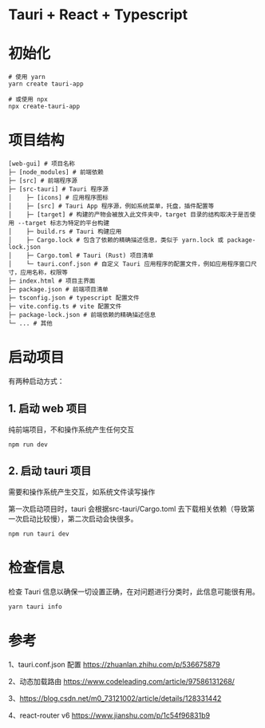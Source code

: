 # Tauri + React + Typescript

# 初始化
```shell
# 使用 yarn
yarn create tauri-app

# 或使用 npx
npx create-tauri-app
```

# 项目结构

```text
[web-gui] # 项目名称
├─ [node_modules] # 前端依赖
├─ [src] # 前端程序源
├─ [src-tauri] # Tauri 程序源
│    ├─ [icons] # 应用程序图标
│    ├─ [src] # Tauri App 程序源，例如系统菜单，托盘，插件配置等
│    ├─ [target] # 构建的产物会被放入此文件夹中，target 目录的结构取决于是否使用 --target 标志为特定的平台构建
│    ├─ build.rs # Tauri 构建应用
│    ├─ Cargo.lock # 包含了依赖的精确描述信息，类似于 yarn.lock 或 package-lock.json
│    ├─ Cargo.toml # Tauri (Rust) 项目清单
│    └─ tauri.conf.json # 自定义 Tauri 应用程序的配置文件，例如应用程序窗口尺寸，应用名称，权限等
├─ index.html # 项目主界面
├─ package.json # 前端项目清单
├─ tsconfig.json # typescript 配置文件
├─ vite.config.ts # vite 配置文件
├─ package-lock.json # 前端依赖的精确描述信息
└─ ... # 其他
```

# 启动项目

有两种启动方式：

## 1. 启动 web 项目

纯前端项目，不和操作系统产生任何交互
```shell
npm run dev
```

## 2. 启动 tauri 项目

需要和操作系统产生交互，如系统文件读写操作

第一次启动项目时，tauri 会根据src-tauri/Cargo.toml 去下载相关依赖（导致第一次启动比较慢），第二次启动会快很多。

```shell
npm run tauri dev
```

# 检查信息

检查 Tauri 信息以确保一切设置正确，在对问题进行分类时，此信息可能很有用。

```shell
yarn tauri info
```

# 参考
1、tauri.conf.json 配置 https://zhuanlan.zhihu.com/p/536675879

2、动态加载路由 https://www.codeleading.com/article/97586131268/

3、https://blog.csdn.net/m0_73121002/article/details/128331442

4、react-router v6 https://www.jianshu.com/p/1c54f96831b9